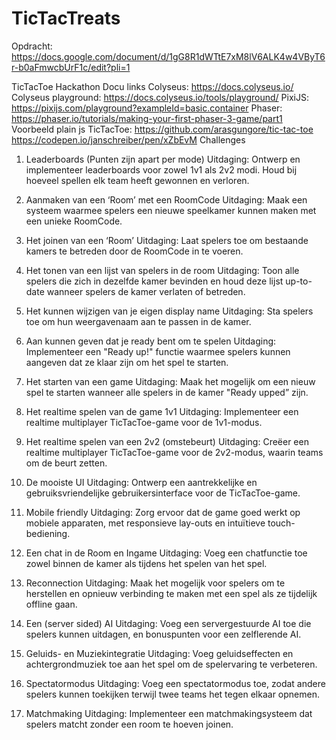 # TicTacTreats

Opdracht: <https://docs.google.com/document/d/1gG8R1dWTtE7xM8lV6ALK4w4VByT6r-b0aFmwcbUrF1c/edit?pli=1>

TicTacToe Hackathon
Docu links
Colyseus: <https://docs.colyseus.io/>
Colyseus playground: <https://docs.colyseus.io/tools/playground/>
PixiJS: <https://pixijs.com/playground?exampleId=basic.container>
Phaser: <https://phaser.io/tutorials/making-your-first-phaser-3-game/part1>
Voorbeeld plain js TicTacToe: <https://github.com/arasgungore/tic-tac-toe>
<https://codepen.io/janschreiber/pen/xZbEvM>
Challenges

1. Leaderboards (Punten zijn apart per mode)
Uitdaging: Ontwerp en implementeer leaderboards voor zowel 1v1 als 2v2 modi. Houd bij hoeveel spellen elk team heeft gewonnen en verloren.

2. Aanmaken van een ‘Room’ met een RoomCode
Uitdaging: Maak een systeem waarmee spelers een nieuwe speelkamer kunnen maken met een unieke RoomCode.

3. Het joinen van een ‘Room’
Uitdaging: Laat spelers toe om bestaande kamers te betreden door de RoomCode in te voeren.

4. Het tonen van een lijst van spelers in de room
Uitdaging: Toon alle spelers die zich in dezelfde kamer bevinden en houd deze lijst up-to-date wanneer spelers de kamer verlaten of betreden.

5. Het kunnen wijzigen van je eigen display name
Uitdaging: Sta spelers toe om hun weergavenaam aan te passen in de kamer.
6. Aan kunnen geven dat je ready bent om te spelen
Uitdaging: Implementeer een "Ready up!" functie waarmee spelers kunnen aangeven dat ze klaar zijn om het spel te starten.
7. Het starten van een game
Uitdaging: Maak het mogelijk om een nieuw spel te starten wanneer alle spelers in de kamer "Ready upped” zijn.

8. Het realtime spelen van de game 1v1
Uitdaging: Implementeer een realtime multiplayer TicTacToe-game voor de 1v1-modus.

9. Het realtime spelen van een 2v2 (omstebeurt)
Uitdaging: Creëer een realtime multiplayer TicTacToe-game voor de 2v2-modus, waarin teams om de beurt zetten.

10. De mooiste UI
Uitdaging: Ontwerp een aantrekkelijke en gebruiksvriendelijke gebruikersinterface voor de TicTacToe-game.

11. Mobile friendly
Uitdaging: Zorg ervoor dat de game goed werkt op mobiele apparaten, met responsieve lay-outs en intuïtieve touch-bediening.

12. Een chat in de Room en Ingame
Uitdaging: Voeg een chatfunctie toe zowel binnen de kamer als tijdens het spelen van het spel.

13. Reconnection
Uitdaging: Maak het mogelijk voor spelers om te herstellen en opnieuw verbinding te maken met een spel als ze tijdelijk offline gaan.
14. Een (server sided) AI
Uitdaging: Voeg een servergestuurde AI toe die spelers kunnen uitdagen, en bonuspunten voor een zelflerende AI.

15. Geluids- en Muziekintegratie
Uitdaging: Voeg geluidseffecten en achtergrondmuziek toe aan het spel om de spelervaring te verbeteren.

16. Spectatormodus
Uitdaging: Voeg een spectatormodus toe, zodat andere spelers kunnen toekijken terwijl twee teams het tegen elkaar opnemen.

17. Matchmaking
Uitdaging: Implementeer een matchmakingsysteem dat spelers matcht zonder een room te hoeven joinen.

